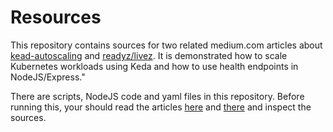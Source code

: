 # Resources 
This repository contains sources for two related medium.com articles about [kead-autoscaling](https://medium.com/p/70e5b12be492) and [readyz/livez](https://medium.com/p/aeeddc6ebb93). It is demonstrated how to scale Kubernetes workloads using Keda and how to use health endpoints in NodeJS/Express."

There are scripts, NodeJS code and yaml files in this repository. Before running this, your should read the articles [here](https://medium.com/p/70e5b12be492) and [there](https://medium.com/p/aeeddc6ebb93) and inspect the sources. 
